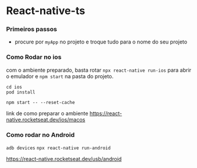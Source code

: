 # React-native-ts


### Primeiros passos

- procure por `myApp` no projeto e troque tudo para o nome do seu projeto

### Como Rodar no ios

com o ambiente preparado, basta rotar `npx react-native run-ios` para abrir o emulador e `npm start` na pasta do projeto.

```
cd ios
pod install

npm start -- --reset-cache
```

link de como preparar o ambiente
https://react-native.rocketseat.dev/ios/macos

### Como rodar no Android

`adb devices`
`npx react-native run-android`

https://react-native.rocketseat.dev/usb/android
